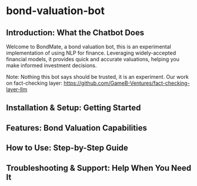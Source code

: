 # bond-valuation-bot

## Introduction: What the Chatbot Does 

Welcome to BondMate, a bond valuation bot, this is an experimental implementation of using NLP for finance. Leveraging widely-accepted financial models, it provides quick and accurate valuations, helping you make informed investment decisions. 

Note: Nothing this bot says should be trusted, it is an experiment. Our work on fact-checking layer: https://github.com/GameB-Ventures/fact-checking-layer-llm

## Installation & Setup: Getting Started

## Features: Bond Valuation Capabilities

## How to Use: Step-by-Step Guide

## Troubleshooting & Support: Help When You Need It

